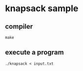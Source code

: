 # knapsack sample

## compiler

```shell
make
```

## execute a program

```shell
./knapsack < input.txt
```
